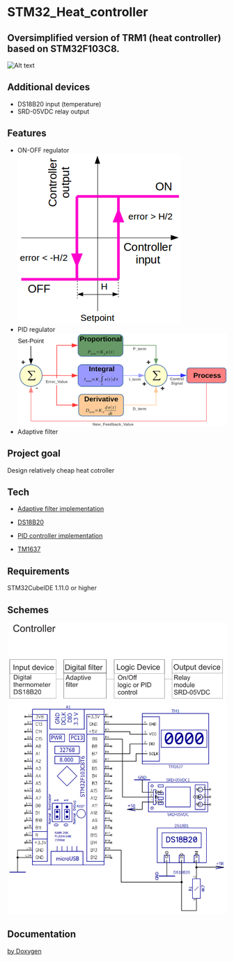 # STM32_Heat_controller

## Oversimplified version of TRM1 (heat controller) based on STM32F103C8. 

![Alt text](Docs/Heat_controller.jpg)

## Additional devices

- DS18B20 input (temperature)
- SRD-05VDC relay output

## Features

- ON-OFF regulator
![Alt text](Docs/ON_OFF.png)
- PID regulator
![Alt text](Docs/PID.png)
- Adaptive filter

## Project goal

Design relatively cheap heat cotroller

## Tech

- [Adaptive filter implementation](https://alexgyver.ru/lessons/pid/)

- [DS18B20](https://github.com/vtx22/STM32-DS18B20)

- [PID controller implementation](https://alexgyver.ru/lessons/pid/)

- [TM1637](https://github.com/UsefulElectronics/stm32-tm1637-library)

## Requirements

STM32CubeIDE 1.11.0 or higher

## Schemes

![Alt text](Docs/Structure.png)
![Alt text](Docs/Scheme.png)

## Documentation

[by Doxygen](Docs)
